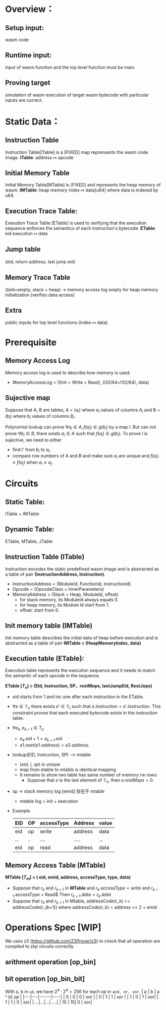 # Overview：

## Setup input:
wasm code

## Runtime input:
input of wasm function and the top level function must be main.

## Proving target
simulation of wasm execution of target wasm bytecode with particular inputs are correct.

# Static Data：

## Instruction Table
Instruction Table[ITable] is a [FIXED] map reprensents the wasm code image.
**ITable**: address $\mapsto$ opcode

## Initial Memory Table
Initial Memory Table[MTable] is [FIXED] and represents the heap memory of wasm.
**IMTable**: heap memory index $\mapsto$ data[u64] where data is indexed by u64.

## Execution Trace Table:
Exexution Trace Table [ETable] is used to verifying that the execution sequence enforces the semantics of each instruction's bytecode.
**ETable**: eid  execution $\mapsto$ data

## Jump table
(eid, return address, last jump eid）

## Memory Trace Table
((eid+empty, stack + heap) -> memory access log
empty for heap memory initialization
(verifies data access)

## Extra
public inputs for top level functions
(index $\mapsto$ data)

# Prerequisite

## Memory Access Log
Memory access log is used to describe how memory is used.

* MemoryAccessLog = ((Init + Write + Read), (i32/64+f32/64), data) 

## Sujective map

Suppose that A, B are tables, A = ($a_i$) where $a_i$ values of columns $A_i$ and 
B = ($b_i$) where $b_i$ values of columns $B_i$.

Polynomial lookup can prove $\forall {a_i} \in A, f(a_i) \in g(b_i)$ by a map $l$. But can not prove $\forall {b_i} \in B$, there exists ${a_i} \in A$ such that $f(a_i) \in g(b_i)$. To prove $l$ is sujective, we need to either
* find l' from ${b_i}$ to ${a_i}$.
* compare row numbers of $A$ and $B$ and make sure ${a_i}$ are unique and $f(a_i) \neq f(a_j)$ when $a_i \neq a_j$.

# Circuits

## Static Table:
ITable + IMTable

## Dynamic Table:
ETable, MTable, JTable



 
## Instruction Table (ITable)
Instruction encodes the static predefined wasm image and is abstracted as a table of pair **(InstructionAddress, Instruction)**.

* InstructionAddress = (ModuleId, FunctionId, InstructionId)
* Opcode = (OpcodeClass + InnerParameters)
* MemoryAddress = (Stack + Heap, ModuleId, offset)
    * for stack memory, its ModuleId always equals 0.
    * for heap memory, its Module Id start from 1.
    * offset: start from 0.

## Init memory table (IMTable)
Init memory table describes the initial data of heap before execution and is abstracted as a table of pair **IMTable = (HeapMemoryIndex, data)**


## Execution table (ETable):
Execution table represents the execution sequence and it needs to match the semantic of each opcode in the sequence.

**ETable [$T_e$] = (EId, Instruction, SP，restMops, lastJumpEId, RestJops)**

* $eid$ starts from 1 and inc one after each instruction in the ETable.
* $\forall e \in \mathbb{T_e}$ there exists $e'\in \mathbb{T_i}$ such that $e.instruction = e'.instruction$. This constraint proves that each executed bytecode exists in the instruction table.
* $\forall e_k, e_{k+1} \in T_e$
    * $e_k.eid + 1= e_{k+1}.eid$
    * $e1.next(e1.address) = e2.address$.
* lookup(EID, Instruction, SP) --> mtable
    * ($eid$, $i$, $sp$) is unique
    * map from etable to mtable is identical mapping
    * It remains to show two table has same number of memory rw rows:
        * Suppose that $e$ is the last element of $\mathbb{T_e}$, then $e.restMops = 0$.
* sp -> stack memory log [emid] 存在于 mtable
    * mtable log = init + execution


* Example

  | EID | OP | accessType | Address | value|
  | --- |----|-------|---------|------|
  | eid | op | write | address | data |
  | ... | .. | ....  | .....   | ...  |
  | eid | op | read  | address | data |


## Memory Access Table (MTable)
**MTable [$T_m$] = ( eid, emid, address, accessType, type, data)**

* Suppose that $r_k$ and $r_{k+1}$ in **MTable** and $r_{k}.accessType = write$ and $r_{k+1}$.accessType = Read$ Then $r_{k+1}.data = r_k.data$
* Suppose that $r_k$ and $r_{k+1}$ in Mtable, addressCode(r_k) <= addressCode(r_{k+1}) where addressCode(r_k) = address << 2 + emid

# Operations Spec [WIP]
We uses z3 (https://github.com/Z3Prover/z3) to check that all operation are compiled to zkp circuits correctly.
## arithment operation [op_bin]
## bit operation [op_bin_bit]
With a, b in `u4`, we have $2^4\cdot 2^4=256$ for each op in `and, or, xor`.
| a | b | a ^ b| op |
|---|---|------|----|
| 0 | 0 | 0 |   xor |
| 0 | 1 | 1 |   xor |
| 1 | 0 | 1 |   xor|
| 1 | 1 | 0 |   xor|
| ...|...|...| ....|
| 15 | 15| 0 |  xor|

